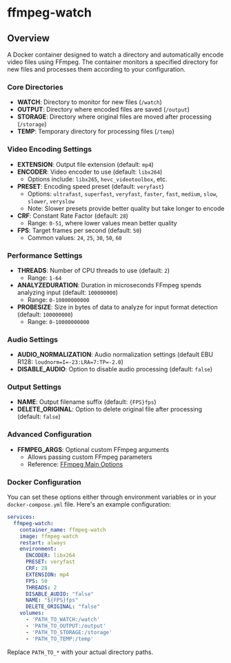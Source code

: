 # ffmpeg-watch

## Overview

A Docker container designed to watch a directory and automatically encode video files using FFmpeg. The container monitors a specified directory for new files and processes them according to your configuration.

### Core Directories

- **WATCH**: Directory to monitor for new files (`/watch`)
- **OUTPUT**: Directory where encoded files are saved (`/output`)
- **STORAGE**: Directory where original files are moved after processing (`/storage`)
- **TEMP**: Temporary directory for processing files (`/temp`)

### Video Encoding Settings

- **EXTENSION**: Output file extension (default: `mp4`)
- **ENCODER**: Video encoder to use (default: `libx264`)
  - Options include: `libx265`, `hevc_videotoolbox`, etc.
- **PRESET**: Encoding speed preset (default: `veryfast`)
  - Options: `ultrafast`, `superfast`, `veryfast`, `faster`, `fast`, `medium`, `slow`, `slower`, `veryslow`
  - Note: Slower presets provide better quality but take longer to encode
- **CRF**: Constant Rate Factor (default: `28`)
  - Range: `0-51`, where lower values mean better quality
- **FPS**: Target frames per second (default: `50`)
  - Common values: `24`, `25`, `30`, `50`, `60`

### Performance Settings

- **THREADS**: Number of CPU threads to use (default: `2`)
  - Range: `1-64`
- **ANALYZEDURATION**: Duration in microseconds FFmpeg spends analyzing input (default: `100000000`)
  - Range: `0-10000000000`
- **PROBESIZE**: Size in bytes of data to analyze for input format detection (default: `100000000`)
  - Range: `0-10000000000`

### Audio Settings

- **AUDIO_NORMALIZATION**: Audio normalization settings (default EBU R128: `loudnorm=I=-23:LRA=7:TP=-2.0`)
- **DISABLE_AUDIO**: Option to disable audio processing (default: `false`)

### Output Settings

- **NAME**: Output filename suffix (default: `{FPS}fps`)
- **DELETE_ORIGINAL**: Option to delete original file after processing (default: `false`)

### Advanced Configuration

- **FFMPEG_ARGS**: Optional custom FFmpeg arguments
  - Allows passing custom FFmpeg parameters
  - Reference: [FFmpeg Main Options](https://ffmpeg.org/ffmpeg.html#Main-options)

### Docker Configuration

You can set these options either through environment variables or in your `docker-compose.yml` file. Here's an example configuration:

```yaml
services:
  ffmpeg-watch:
    container_name: ffmpeg-watch
    image: ffmpeg-watch
    restart: always
    environment:
      ENCODER: libx264
      PRESET: veryfast
      CRF: 28
      EXTENSION: mp4
      FPS: 50
      THREADS: 2
      DISABLE_AUDIO: "false"
      NAME: "${FPS}fps"
      DELETE_ORIGINAL: "false"
    volumes:
      - 'PATH_TO_WATCH:/watch'
      - 'PATH_TO_OUTPUT:/output'
      - 'PATH_TO_STORAGE:/storage'
      - 'PATH_TO_TEMP:/temp'
```
Replace `PATH_TO_*` with your actual directory paths.
